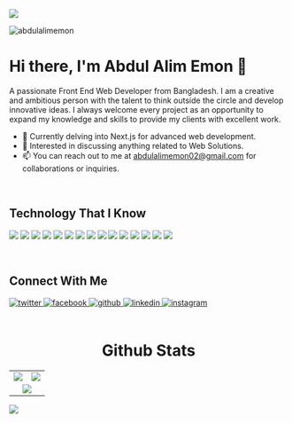 <a href="https://www.facebook.com/abdulalimemon02/">
<img src="https://raw.githubusercontent.com/abdulalimemon/abdulalimemon/main/assets/Abdul%20Alim%20Emon.png" />
</a>


<p align="left"> <img src="https://komarev.com/ghpvc/?username=abdulalimemon&label=Profile%20views&color=0e75b6&style=flat" alt="abdulalimemon" /> </p>


# Hi there, I'm Abdul Alim Emon 👋
A passionate Front End Web Developer from Bangladesh. I am a creative and ambitious person with the talent to think outside the circle and develop innovative ideas. I always welcome every project as an opportunity to expand my knowledge and skills to provide my clients with excellent work.
 
- 🌱 Currently delving into Next.js for advanced web development.
- 💬 Interested in discussing anything related to Web Solutions.
- 📫 You can reach out to me at abdulalimemon02@gmail.com for collaborations or inquiries.
<br />

## Technology That I Know

<p>
<img src="https://img.shields.io/badge/html5-%23E34F26.svg?style=for-the-badge&logo=html5&logoColor=white" />
<img src="https://img.shields.io/badge/css3-%231572B6.svg?style=for-the-badge&logo=css3&logoColor=white" />
<img src="https://img.shields.io/badge/javascript-%23323330.svg?style=for-the-badge&logo=javascript&logoColor=%23F7DF1E" />
<img src="https://img.shields.io/badge/react-%2320232a.svg?style=for-the-badge&logo=react&logoColor=%2361DAFB" />
<img src="https://img.shields.io/badge/bootstrap-%23563D7C.svg?style=for-the-badge&logo=bootstrap&logoColor=white" />
<img src="https://img.shields.io/badge/tailwindcss-%2338B2AC.svg?style=for-the-badge&logo=tailwind-css&logoColor=white" />
<img src="https://img.shields.io/badge/Firebase-039BE5?style=for-the-badge&logo=Firebase&logoColor=white" />
<img src="https://img.shields.io/badge/MongoDB-%234ea94b.svg?style=for-the-badge&logo=mongodb&logoColor=white" />
<img src="https://img.shields.io/badge/figma-%23F24E1E.svg?style=for-the-badge&logo=figma&logoColor=white" />
<img src="https://img.shields.io/badge/express.js-%23404d59.svg?style=for-the-badge&logo=express&logoColor=%2361DAFB" />
<img src="https://img.shields.io/badge/node.js-6DA55F?style=for-the-badge&logo=node.js&logoColor=white" />
<img src="https://img.shields.io/badge/Next-black?style=for-the-badge&logo=next.js&logoColor=white" />
<img src="https://img.shields.io/badge/redux-%23593d88.svg?style=for-the-badge&logo=redux&logoColor=white" />
<img src="https://img.shields.io/badge/vercel-%23000000.svg?style=for-the-badge&logo=vercel&logoColor=white" />
<img src="https://img.shields.io/badge/php-%23777BB4.svg?style=for-the-badge&logo=php&logoColor=white" />

</p>



<br />

## Connect With Me

<div align="left">
<a href="https://twitter.com/abdulalimemon" target="_blank">
<img src=https://img.shields.io/badge/twitter-%2300acee.svg?&style=for-the-badge&logo=twitter&logoColor=white alt=twitter style="margin-bottom: 5px;" />
</a>
<a href="https://www.facebook.com/abdulalimemon02" target="_blank">
<img src=https://img.shields.io/badge/facebook-%232E87FB.svg?&style=for-the-badge&logo=facebook&logoColor=white alt=facebook style="margin-bottom: 5px;" />
</a>
<a href="https://github.com/abdulalimemon" target="_blank">
<img src=https://img.shields.io/badge/github-%2324292e.svg?&style=for-the-badge&logo=github&logoColor=white alt=github style="margin-bottom: 5px;" />
</a>
<a href="https://linkedin.com/in/abdulalimemon" target="_blank">
<img src=https://img.shields.io/badge/linkedin-%231E77B5.svg?&style=for-the-badge&logo=linkedin&logoColor=white alt=linkedin style="margin-bottom: 5px;" />
</a>
<a href="https://instagram.com/emon.web_developer" target="_blank">
<img src=https://img.shields.io/badge/instagram-%23000000.svg?&style=for-the-badge&logo=instagram&logoColor=white alt=instagram style="margin-bottom: 5px;" />
</a>  
</div>

<br />


<p align="center">
   <table align="center">
   <h1 align="center">Github Stats</h1>
       <tr>
       <td><img src="https://github-readme-stats.vercel.app/api?username=abdulalimemon&theme=blue-green&amp;show_icons=true&amp;count_private=true&amp;hide_border=true" /></td>
       <td><img src="https://github-readme-stats.vercel.app/api/top-langs/?username=abdulalimemon&langs_count=14&theme=blue-green&layout=compact&hide=html"> </td>
     </tr>
     <tr>
        <td colspan="2" align="center"><img  align="center" src="https://github-readme-streak-stats.herokuapp.com?user=abdulalimemon&theme=blue-green&hide_border=true"></td>
     </tr>
   </table>
</p>




<div align="left">
<img src="https://komarev.com/ghpvc/?username=abdulalimemon&&style=flat-square" align="center" />
</div>

